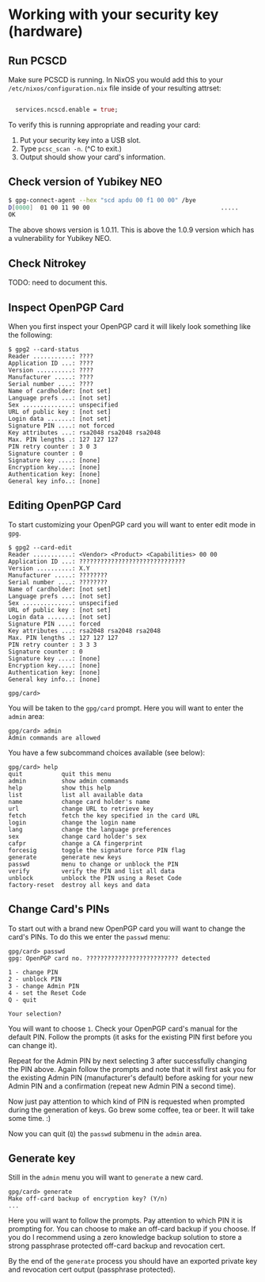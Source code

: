 # Working with your security key (hardware)

## Run PCSCD

Make sure PCSCD is running. In NixOS you would add this to your
`/etc/nixos/configuration.nix` file inside of your resulting
attrset:

```nix

  services.ncscd.enable = true;

```

To verify this is running appropriate and reading your card:

1. Put your security key into a USB slot.
2. Type `pcsc_scan -n`. (^C to exit.)
3. Output should show your card's information.

## Check version of Yubikey NEO

```bash
$ gpg-connect-agent --hex "scd apdu 00 f1 00 00" /bye
D[0000]  01 00 11 90 00                                     .....
OK
```

The above shows version is 1.0.11. This is above the 1.0.9 version
which has a vulnerability for Yubikey NEO.

## Check Nitrokey

TODO: need to document this.


## Inspect OpenPGP Card

When you first inspect your OpenPGP card it will likely look something
like the following:

```
$ gpg2 --card-status
Reader ...........: ????
Application ID ...: ????
Version ..........: ????
Manufacturer .....: ????
Serial number ....: ????
Name of cardholder: [not set]
Language prefs ...: [not set]
Sex ..............: unspecified
URL of public key : [not set]
Login data .......: [not set]
Signature PIN ....: not forced
Key attributes ...: rsa2048 rsa2048 rsa2048
Max. PIN lengths .: 127 127 127
PIN retry counter : 3 0 3
Signature counter : 0
Signature key ....: [none]
Encryption key....: [none]
Authentication key: [none]
General key info..: [none]
```

## Editing OpenPGP Card

To start customizing your OpenPGP card you will want to enter
edit mode in `gpg`.

```
$ gpg2 --card-edit
Reader ...........: <Vendor> <Product> <Capabilities> 00 00
Application ID ...: ??????????????????????????????
Version ..........: X.Y
Manufacturer .....: ????????
Serial number ....: ????????
Name of cardholder: [not set]
Language prefs ...: [not set]
Sex ..............: unspecified
URL of public key : [not set]
Login data .......: [not set]
Signature PIN ....: forced
Key attributes ...: rsa2048 rsa2048 rsa2048
Max. PIN lengths .: 127 127 127
PIN retry counter : 3 3 3
Signature counter : 0
Signature key ....: [none]
Encryption key....: [none]
Authentication key: [none]
General key info..: [none]

gpg/card>
```

You will be taken to the `gpg/card` prompt. Here you will want
to enter the `admin` area:

```
gpg/card> admin
Admin commands are allowed

```

You have a few subcommand choices available (see below):

```
gpg/card> help
quit           quit this menu
admin          show admin commands
help           show this help
list           list all available data
name           change card holder's name
url            change URL to retrieve key
fetch          fetch the key specified in the card URL
login          change the login name
lang           change the language preferences
sex            change card holder's sex
cafpr          change a CA fingerprint
forcesig       toggle the signature force PIN flag
generate       generate new keys
passwd         menu to change or unblock the PIN
verify         verify the PIN and list all data
unblock        unblock the PIN using a Reset Code
factory-reset  destroy all keys and data
```

## Change Card's PINs

To start out with a brand new OpenPGP card you will want to change
the card's PINs. To do this we enter the `passwd` menu:

```
gpg/card> passwd
gpg: OpenPGP card no. ?????????????????????????? detected

1 - change PIN
2 - unblock PIN
3 - change Admin PIN
4 - set the Reset Code
Q - quit

Your selection?
```

You will want to choose `1`. Check your OpenPGP card's manual for
the default PIN. Follow the prompts (it asks for the existing PIN
first before you can change it).

Repeat for the Admin PIN by next selecting 3 after successfully
changing the PIN above. Again follow the prompts and note that it
will first ask you for the existing Admin PIN (manufacturer's default)
before asking for your new Admin PIN and a confirmation (repeat new
Admin PIN a second time).

Now just pay attention to which kind of PIN is requested when prompted
during the generation of keys. Go brew some coffee, tea or beer. It will
take some time. :)

Now you can quit (`Q`) the `passwd` submenu in the `admin` area.

## Generate key

Still in the `admin` menu you will want to `generate` a new card.

```
gpg/card> generate
Make off-card backup of encryption key? (Y/n)
...
```

Here you will want to follow the prompts. Pay attention to which PIN it is
prompting for. You can choose to make an off-card backup if you choose.
If you do I recommend using a zero knowledge backup solution to store
a strong passphrase protected off-card backup and revocation cert.

By the end of the `generate` process you should have an exported private
key and revocation cert output (passphrase protected).



